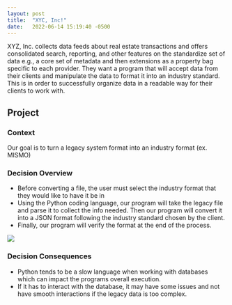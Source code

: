 ```yaml
---
layout: post
title:  "XYC, Inc!"
date:   2022-06-14 15:19:40 -0500
---
```

XYZ, Inc. collects data feeds about real estate transactions and offers consolidated search, reporting, and other features on the standardize set of data e.g., a core set of metadata and then extensions as a property bag specific to each provider. They want a program that will accept data from their clients and manipulate the data to format it into an industry standard. This is in order to successfully organize data in a readable way for their clients to work with.

## Project

### Context
Our goal is to turn a legacy system format into an industry format (ex. MISMO)

### Decision Overview
- Before converting a file, the user must select the industry format that they would like to have it be in 
- Using the Python coding language, our program will take the legacy file and parse it to collect the info needed. Then our program will convert it into a JSON format following the industry standard chosen by the client.
- Finally, our program will verify the format at the end of the process.

[![](https://mermaid.ink/img/pako:eNpVkM-KwkAMxl8l5OSCfYEeBG3Vi6Cgt46H0InOIPOHdMoibd99p5aF3ZyS7_t9IWTANmjGEp9C0cCtVh5ybZvKiO2So-4ORbEZj5zABc_vEXarY4DOhBitf34t_G6GoBpOM8aQjPWvabGqT_7seYS6OVFMId7_OrfvMMK-sReT1_93jHBOHZoHlQ8qWhKoSD4IrtGxOLI6nz7MisJk2LHCMrea5KVQ-SlzfdSUeK9tCoJlkp7XSH0K17dvf-eFqS3lL7hFnH4ABg5bBA)](https://mermaid.live/edit#pako:eNpVkM-KwkAMxl8l5OSCfYEeBG3Vi6Cgt46H0InOIPOHdMoibd99p5aF3ZyS7_t9IWTANmjGEp9C0cCtVh5ybZvKiO2So-4ORbEZj5zABc_vEXarY4DOhBitf34t_G6GoBpOM8aQjPWvabGqT_7seYS6OVFMId7_OrfvMMK-sReT1_93jHBOHZoHlQ8qWhKoSD4IrtGxOLI6nz7MisJk2LHCMrea5KVQ-SlzfdSUeK9tCoJlkp7XSH0K17dvf-eFqS3lL7hFnH4ABg5bBA)


### Decision Consequences
- Python tends to be a slow language when working with databases which can impact the programs overall execution.
- If it has to interact with the database, it may have some issues and not have smooth interactions if the legacy data is too complex.